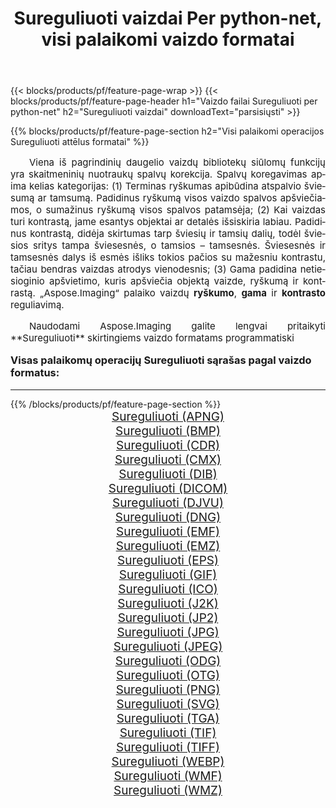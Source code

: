 ﻿---
title: Sureguliuoti vaizdai Per python-net, visi palaikomi vaizdo formatai 
weight: 3920
url: /lt/python-net/adjust/ 
lang: lt
langdirlevel: 2
locales: zh-hans,ja,it,ru,de,es,fr,nl,id,lt,pl,pt,vi,tr,ko,zh-hant,ar,hi,th,sv,cs,uk,he
description: Naudodami Aspose.Imaging galite lengvai sukurti Sureguliuoti vaizdus per python-net
---

{{< blocks/products/pf/feature-page-wrap >}}
{{< blocks/products/pf/feature-page-header h1="Vaizdo failai Sureguliuoti per python-net" h2="Sureguliuoti vaizdai" downloadText="parsisiųsti" >}}


{{% blocks/products/pf/feature-page-section  h2="Visi palaikomi operacijos Sureguliuoti attēlus formatai" %}}
<p align="justify" style="text-indent:2em;font-size:15px;">
Viena iš pagrindinių daugelio vaizdų bibliotekų siūlomų funkcijų yra skaitmeninių nuotraukų spalvų korekcija. Spalvų koregavimas apima kelias kategorijas: (1) Terminas ryškumas apibūdina atspalvio šviesumą ar tamsumą. Padidinus ryškumą visos vaizdo spalvos apšviečiamos, o sumažinus ryškumą visos spalvos patamsėja; (2) Kai vaizdas turi kontrastą, jame esantys objektai ar detalės išsiskiria labiau. Padidinus kontrastą, didėja skirtumas tarp šviesių ir tamsių dalių, todėl šviesios sritys tampa šviesesnės, o tamsios – tamsesnės. Šviesesnės ir tamsesnės dalys iš esmės išliks tokios pačios su mažesniu kontrastu, tačiau bendras vaizdas atrodys vienodesnis; (3) Gama padidina netiesioginio apšvietimo, kuris apšviečia objektą vaizde, ryškumą ir kontrastą. „Aspose.Imaging“ palaiko vaizdų <b>ryškumo</b>, <b>gama</b> ir <b>kontrasto</b> reguliavimą.
</p>
<p align="justify" style="text-indent:2em;font-size:15px;">
Naudodami Aspose.Imaging galite lengvai pritaikyti **Sureguliuoti** skirtingiems vaizdo formatams programmatiski
</p>
<h3 style="margin-top:16px;">
Visas palaikomų operacijų Sureguliuoti sąrašas pagal vaizdo formatus:
</h3>
<hr/>
{{% /blocks/products/pf/feature-page-section %}}
<div class="container-fluid productfamilypage bg-gray">
    <div class="convertypes bg-gray agp-content section">
        <div class="container">
		<div class="row other-converters" style="gap: 10px;font-size: 19px;text-align:center;">
		    <div class='col-md-3 other-converter remove-lp remove-rp'><a href="/imaging/lt/python-net/adjust/apng/" style="padding:15px;">Sureguliuoti (APNG)</a></div><div class='col-md-3 other-converter remove-lp remove-rp'><a href="/imaging/lt/python-net/adjust/bmp/" style="padding:15px;">Sureguliuoti (BMP)</a></div><div class='col-md-3 other-converter remove-lp remove-rp'><a href="/imaging/lt/python-net/adjust/cdr/" style="padding:15px;">Sureguliuoti (CDR)</a></div><div class='col-md-3 other-converter remove-lp remove-rp'><a href="/imaging/lt/python-net/adjust/cmx/" style="padding:15px;">Sureguliuoti (CMX)</a></div><div class='col-md-3 other-converter remove-lp remove-rp'><a href="/imaging/lt/python-net/adjust/dib/" style="padding:15px;">Sureguliuoti (DIB)</a></div><div class='col-md-3 other-converter remove-lp remove-rp'><a href="/imaging/lt/python-net/adjust/dicom/" style="padding:15px;">Sureguliuoti (DICOM)</a></div><div class='col-md-3 other-converter remove-lp remove-rp'><a href="/imaging/lt/python-net/adjust/djvu/" style="padding:15px;">Sureguliuoti (DJVU)</a></div><div class='col-md-3 other-converter remove-lp remove-rp'><a href="/imaging/lt/python-net/adjust/dng/" style="padding:15px;">Sureguliuoti (DNG)</a></div><div class='col-md-3 other-converter remove-lp remove-rp'><a href="/imaging/lt/python-net/adjust/emf/" style="padding:15px;">Sureguliuoti (EMF)</a></div><div class='col-md-3 other-converter remove-lp remove-rp'><a href="/imaging/lt/python-net/adjust/emz/" style="padding:15px;">Sureguliuoti (EMZ)</a></div><div class='col-md-3 other-converter remove-lp remove-rp'><a href="/imaging/lt/python-net/adjust/eps/" style="padding:15px;">Sureguliuoti (EPS)</a></div><div class='col-md-3 other-converter remove-lp remove-rp'><a href="/imaging/lt/python-net/adjust/gif/" style="padding:15px;">Sureguliuoti (GIF)</a></div><div class='col-md-3 other-converter remove-lp remove-rp'><a href="/imaging/lt/python-net/adjust/ico/" style="padding:15px;">Sureguliuoti (ICO)</a></div><div class='col-md-3 other-converter remove-lp remove-rp'><a href="/imaging/lt/python-net/adjust/j2k/" style="padding:15px;">Sureguliuoti (J2K)</a></div><div class='col-md-3 other-converter remove-lp remove-rp'><a href="/imaging/lt/python-net/adjust/jp2/" style="padding:15px;">Sureguliuoti (JP2)</a></div><div class='col-md-3 other-converter remove-lp remove-rp'><a href="/imaging/lt/python-net/adjust/jpg/" style="padding:15px;">Sureguliuoti (JPG)</a></div><div class='col-md-3 other-converter remove-lp remove-rp'><a href="/imaging/lt/python-net/adjust/jpeg/" style="padding:15px;">Sureguliuoti (JPEG)</a></div><div class='col-md-3 other-converter remove-lp remove-rp'><a href="/imaging/lt/python-net/adjust/odg/" style="padding:15px;">Sureguliuoti (ODG)</a></div><div class='col-md-3 other-converter remove-lp remove-rp'><a href="/imaging/lt/python-net/adjust/otg/" style="padding:15px;">Sureguliuoti (OTG)</a></div><div class='col-md-3 other-converter remove-lp remove-rp'><a href="/imaging/lt/python-net/adjust/png/" style="padding:15px;">Sureguliuoti (PNG)</a></div><div class='col-md-3 other-converter remove-lp remove-rp'><a href="/imaging/lt/python-net/adjust/svg/" style="padding:15px;">Sureguliuoti (SVG)</a></div><div class='col-md-3 other-converter remove-lp remove-rp'><a href="/imaging/lt/python-net/adjust/tga/" style="padding:15px;">Sureguliuoti (TGA)</a></div><div class='col-md-3 other-converter remove-lp remove-rp'><a href="/imaging/lt/python-net/adjust/tif/" style="padding:15px;">Sureguliuoti (TIF)</a></div><div class='col-md-3 other-converter remove-lp remove-rp'><a href="/imaging/lt/python-net/adjust/tiff/" style="padding:15px;">Sureguliuoti (TIFF)</a></div><div class='col-md-3 other-converter remove-lp remove-rp'><a href="/imaging/lt/python-net/adjust/webp/" style="padding:15px;">Sureguliuoti (WEBP)</a></div><div class='col-md-3 other-converter remove-lp remove-rp'><a href="/imaging/lt/python-net/adjust/wmf/" style="padding:15px;">Sureguliuoti (WMF)</a></div><div class='col-md-3 other-converter remove-lp remove-rp'><a href="/imaging/lt/python-net/adjust/wmz/" style="padding:15px;">Sureguliuoti (WMZ)</a></div>
                </div>
        </div>
    </div>
</div>
<br/>
